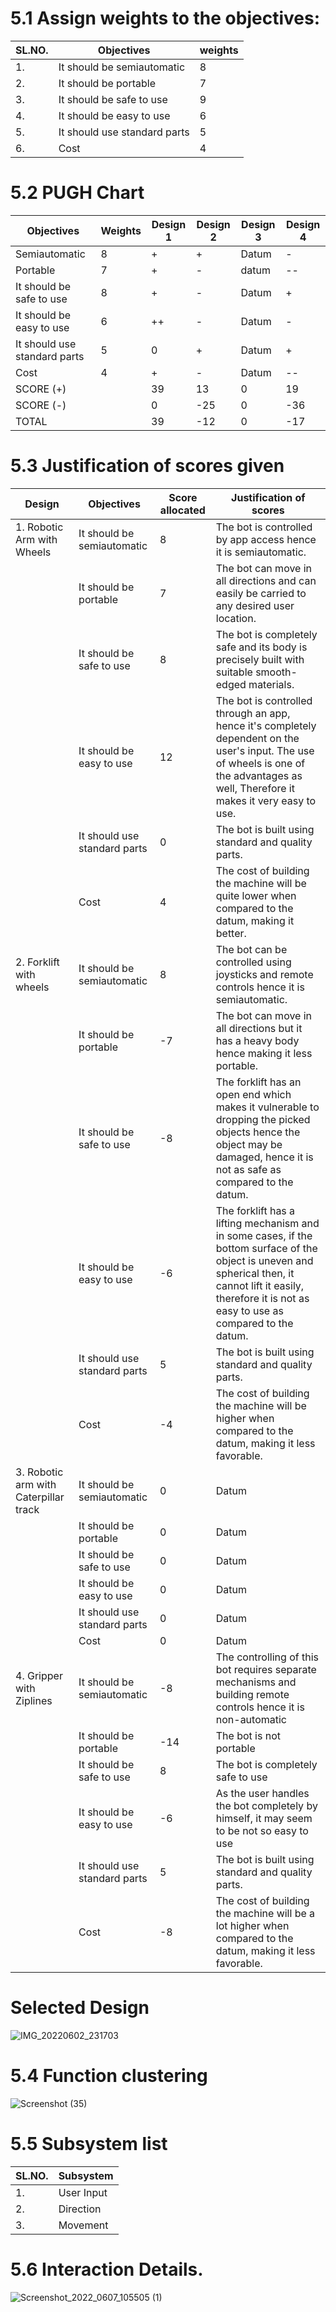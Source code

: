 # 5.1 Assign weights to the objectives:
| SL.NO. | Objectives | weights |
|--------|------------|---------|
|1.| It should be semiautomatic | 8 |
|2.| It should be portable | 7 |
|3.| It should be safe to use | 9 |
|4.| It should be easy to use | 6 |
|5.| It should use standard parts | 5 |
|6.| Cost | 4 |

# 5.2 PUGH Chart
| Objectives | Weights | Design 1 | Design 2 |	Design 3 | Design 4 |
|------------|---------|----------|----------|-----------|----------|
| Semiautomatic |	8| 	 +|	+ |	Datum|	-|
| Portable |	7|	+ |	 -|	datum|	--|
| It should be safe to use |	8|	+|-	|	Datum|	+|
|It should be easy to use|	6|++	|-	|	Datum|-	|
| It should use standard parts | 5 | 0|+ | Datum |+|
| Cost | 4 | +| -| Datum  |--|
|SCORE (+)||39|13|0|19|
|SCORE (-)||0|-25|0|-36|
|TOTAL||39|-12|0|-17|

# 5.3 Justification of scores given
| Design | Objectives | Score allocated | Justification of scores |
|--------|------------|-----------------|-------------------------|
|1. Robotic Arm with Wheels| It should be semiautomatic |8  |The bot is controlled by app access hence it is semiautomatic.|
|| It should be portable | 7 |The bot can move in all directions and can easily be carried to any desired user location.|
|| It should be safe to use | 8 |The bot is completely safe and its body is precisely built with suitable smooth-edged materials.|
|| It should be easy to use |  12|The bot is controlled through an app, hence it's completely dependent on the user's input. The use of wheels is one of the advantages as well, Therefore it makes it very easy to use.|
|| It should use standard parts |0  |The bot is built using standard and quality parts.|
|| Cost |  4|The cost of building the machine will be quite lower when compared to the datum, making it better.|
|2. Forklift with wheels | It should be semiautomatic | 8 |The bot can be controlled using joysticks and remote controls hence it is semiautomatic.| 
|| It should be portable | -7 |The bot can move in all directions but it has a heavy body hence making it less portable.|
|| It should be safe to use |-8  |The forklift has an open end which makes it vulnerable to dropping the picked objects hence the object may be damaged, hence it is not as safe as compared to the datum.| 
|| It should be easy to use |-6  |The forklift has a lifting mechanism and in some cases, if the bottom surface of the object is uneven and spherical then, it cannot lift it easily, therefore it is not as easy to use as compared to the datum.|
|| It should use standard parts |  5|The bot is built using standard and quality parts.| 
|| Cost | -4 |The cost of building the machine will be higher when compared to the datum, making it less favorable.|
|3. Robotic arm with Caterpillar track | It should be semiautomatic |0  |Datum|
|| It should be portable | 0 |Datum|
|| It should be safe to use |0  |Datum|
|| It should be easy to use |  0|Datum|
|| It should use standard parts |0 |Datum|
|| Cost | 0 |Datum|
|4. Gripper with Ziplines| It should be semiautomatic | -8 |The controlling of this bot requires separate mechanisms and building remote controls hence it is non-automatic | 
|| It should be portable |-14  |The bot is not portable|
|| It should be safe to use |8  |The bot is completely safe to use|
|| It should be easy to use | -6 |As the user handles the bot completely by himself, it may seem to be not so easy to use|
|| It should use standard parts |5 |The bot is built using standard and quality parts.|
|| Cost |-8  |The cost of building the machine will be a lot higher when compared to the datum, making it less favorable.|


# Selected Design
![IMG_20220602_231703](https://user-images.githubusercontent.com/105263783/171694896-8dfbee79-e596-489b-908b-b2ab3726facb.jpg)


# 5.4 Function clustering
![Screenshot (35)](https://user-images.githubusercontent.com/100361589/171094807-cb718bd5-0055-43e0-965c-d64a1cb2566a.png)


# 5.5 Subsystem list
| SL.NO.| Subsystem |
|-------|-----------|
|1.| User Input |
|2.| Direction |
|3.| Movement |

# 5.6 Interaction Details.
![Screenshot_2022_0607_105505 (1)](https://user-images.githubusercontent.com/105263783/175462900-62468258-ebee-42ec-98e0-a4db5b901c08.jpg)
